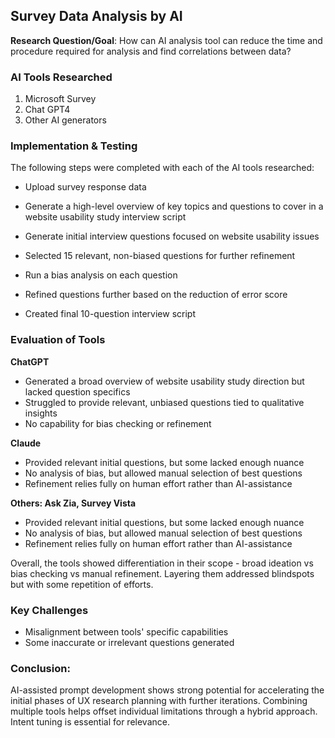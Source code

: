 ## Survey Data Analysis by AI

**Research Question/Goal**: How can AI analysis tool can reduce the time and procedure required for analysis and find correlations between data?

### AI Tools Researched 

1. Microsoft Survey
2. Chat GPT4
3. Other AI generators

### Implementation & Testing

The following steps were completed with each of the AI tools researched:

- Upload survey response data

- Generate a high-level overview of key topics and questions to cover in a website usability study interview script
- Generate initial interview questions focused on website usability issues 
- Selected 15 relevant, non-biased questions for further refinement
- Run a bias analysis on each question
- Refined questions further based on the reduction of error score
- Created final 10-question interview script

### Evaluation of Tools

**ChatGPT**

- Generated a broad overview of website usability study direction but lacked question specifics
- Struggled to provide relevant, unbiased questions tied to qualitative insights
- No capability for bias checking or refinement

**Claude**

- Provided relevant initial questions, but some lacked enough nuance
- No analysis of bias, but allowed manual selection of best questions
- Refinement relies fully on human effort rather than AI-assistance

**Others: Ask Zia, Survey Vista**

- Provided relevant initial questions, but some lacked enough nuance
- No analysis of bias, but allowed manual selection of best questions
- Refinement relies fully on human effort rather than AI-assistance

Overall, the tools showed differentiation in their scope - broad ideation vs bias checking vs manual refinement. Layering them addressed blindspots but with some repetition of efforts. 

### Key Challenges

- Misalignment between tools' specific capabilities 
- Some inaccurate or irrelevant questions generated 

### Conclusion:

AI-assisted prompt development shows strong potential for accelerating the initial phases of UX research planning with further iterations. Combining multiple tools helps offset individual limitations through a hybrid approach. Intent tuning is essential for relevance.
